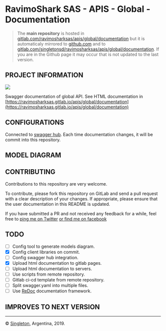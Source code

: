 # RavimoShark SAS - APIS - Global - Documentation

> The **main repository** is hosted in [gitlab.com/ravimosharksas/apis/global/documentation](https://gitlab.com/ravimosharksas/apis/global/documentation.git) but it is automaticaly mirrored to [github.com](https://github.com/singletonsd/ravimosharksas-apis-global-documentation.git) and to [gitlab.com/singletonsd/ravimosharksas/apis/global/documentation](https://gitlab.com/singletonsd/ravimosharksas/apis/global/documentation.git). If you are in the Github page it may occur that is not updated to the last version.

## PROJECT INFORMATION

<img src="http://online.swagger.io/validator?url=https://ravimosharksas.gitlab.io/apis/global/documentation/swagger.yaml">

Swagger documentation of global API. See HTML documentation in
[https://ravimosharksas.gitlab.io/apis/global/documentation](https://ravimosharksas.gitlab.io/apis/global/documentation)

## CONFIGURATIONS

Connected to [swagger hub](https://app.swaggerhub.com/apis/ravimosharksas/Global). Each time documentation changes, it will be commit into this repository.

## MODEL DIAGRAM

## CONTRIBUTING

Contributions to this repository are very welcome.

To contribute, please fork this repository on GitLab and send a pull request with a clear description of your changes. If appropriate, please ensure that the user documentation in this README is updated.

If you have submitted a PR and not received any feedback for a while, feel free to [ping me on Twitter](https://twitter.com/patoperpetua) [or find me on facebook](https://www.facebook.com/pato.arg)

## TODO

* [ ] Config tool to generate models diagram.
* [x] Config client libraries on commit.
* [ ] Config swagger hub integration.
* [x] Upload html documentation to gitlab pages.
* [ ] Upload html documentation to servers.
* [ ] Use scripts from remote repository.
* [ ] Gitlab ci-cd template from remote repository.
* [ ] Split swagger.yaml into multiple files.
* [ ] Use [ReDoc](https://github.com/Redocly/redoc) documentation framework.

## IMPROVES TO NEXT VERSION

----------------------

© [Singleton](http://www.singletonsd.com), Argentina, 2019.
